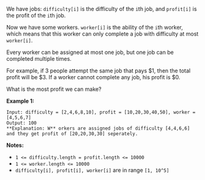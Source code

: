 We have jobs: `difficulty[i]` is the difficulty of the `i`th job, and
`profit[i]` is the profit of the `i`th job.

Now we have some workers. `worker[i]` is the ability of the `i`th worker,
which means that this worker can only complete a job with difficulty at most
`worker[i]`.

Every worker can be assigned at most one job, but one job can be completed
multiple times.

For example, if 3 people attempt the same job that pays $1, then the total
profit will be $3.  If a worker cannot complete any job, his profit is $0.

What is the most profit we can make?

**Example 1:**

    
    
    Input: difficulty = [2,4,6,8,10], profit = [10,20,30,40,50], worker = [4,5,6,7]
    Output: 100 
    **Explanation: W** orkers are assigned jobs of difficulty [4,4,6,6] and they get profit of [20,20,30,30] seperately.

**Notes:**

  * `1 <= difficulty.length = profit.length <= 10000`
  * `1 <= worker.length <= 10000`
  * `difficulty[i], profit[i], worker[i]`  are in range `[1, 10^5]`

